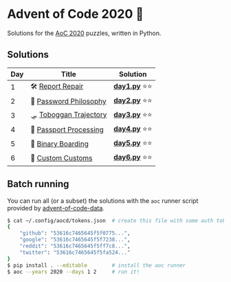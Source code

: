 # Advent of Code 2020 🎄

Solutions for the [AoC 2020](https://adventofcode.com/2020) puzzles, written in Python.

## Solutions

| Day | Title                                                         | Solution                                      |
|-----|---------------------------------------------------------------|-----------------------------------------------|
| 1   | 🛠️ [Report Repair](https://adventofcode.com/2020/day/1)       | **[day1.py](solutions/aoc2020/day1.py)** ⭐⭐ |
| 2   | 🔑 [Password Philosophy](https://adventofcode.com/2020/day/2) | **[day2.py](solutions/aoc2020/day2.py)** ⭐⭐ |
| 3   | 🛷 [Toboggan Trajectory](https://adventofcode.com/2020/day/3) | **[day3.py](solutions/aoc2020/day3.py)** ⭐⭐ |
| 4   | 🛂 [Passport Processing](https://adventofcode.com/2020/day/4) | **[day4.py](solutions/aoc2020/day4.py)** ⭐⭐ |
| 5   | 🎫 [Binary Boarding](https://adventofcode.com/2020/day/5)     | **[day5.py](solutions/aoc2020/day5.py)** ⭐⭐ |
| 6   | 🛃 [Custom Customs](https://adventofcode.com/2020/day/6)      | **[day6.py](solutions/aoc2020/day6.py)** ⭐⭐ |

## Batch running

You can run all (or a subset) the solutions with the `aoc` runner script 
provided by [advent-of-code-data](https://github.com/wimglenn/advent-of-code-data).


```bash
$ cat ~/.config/aocd/tokens.json  # create this file with some auth tokens
{
    "github": "53616c7465645f5f0775...",
    "google": "53616c7465645f5f7238...",
    "reddit": "53616c7465645f5ff7c8...",
    "twitter": "53616c7465645f5fa524..."
}
$ pip install . --editable        # install the aoc runner
$ aoc --years 2020 --days 1 2     # run it!
```
